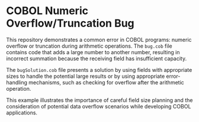 # COBOL Numeric Overflow/Truncation Bug

This repository demonstrates a common error in COBOL programs: numeric overflow or truncation during arithmetic operations.  The `bug.cob` file contains code that adds a large number to another number, resulting in incorrect summation because the receiving field has insufficient capacity.

The `bugSolution.cob` file presents a solution by using fields with appropriate sizes to handle the potential large results or by using appropriate error-handling mechanisms, such as checking for overflow after the arithmetic operation. 

This example illustrates the importance of careful field size planning and the consideration of potential data overflow scenarios while developing COBOL applications.
